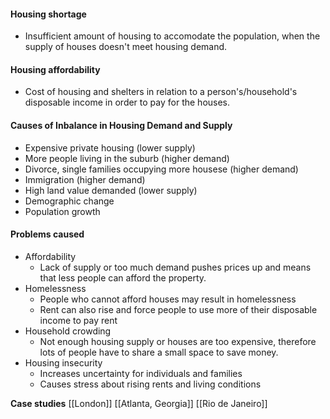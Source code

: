 #### Housing shortage
- Insufficient amount of housing to accomodate the population, when the supply of houses doesn't meet housing demand.
#### Housing affordability
- Cost of housing and shelters in relation to a person's/household's disposable income in order to pay for the houses.
#### Causes of Inbalance in Housing Demand and Supply
- Expensive private housing (lower supply)
- More people living in the suburb (higher demand)
- Divorce, single families occupying more housese (higher demand)
- Immigration (higher demand)
- High land value demanded (lower supply)
- Demographic change 
- Population growth
#### Problems caused
- Affordability
	- Lack of supply or too much demand pushes prices up and means that less people can afford the property.
- Homelessness
	- People who cannot afford houses may result in homelessness
	- Rent can also rise and force people to use more of their disposable income to pay rent
- Household crowding
	- Not enough housing supply or houses are too expensive, therefore lots of people have to share a small space to save money.
- Housing insecurity
	- Increases uncertainty for individuals and families
	- Causes stress about rising rents and living conditions

**Case studies**
[[London]]
[[Atlanta, Georgia]]
[[Rio de Janeiro]]